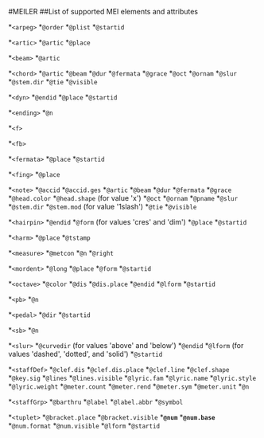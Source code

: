 #MEILER
##List of supported MEI elements and attributes

*`<arpeg>`
  *`@order`
  *`@plist`
  *`@startid`

*`<artic>`
  *`@artic`
  *`@place`

*`<beam>`
  *`@artic`

*`<chord>`
  *`@artic`
  *`@beam`
  *`@dur`
  *`@fermata`
  *`@grace`
  *`@oct`
  *`@ornam`
  *`@slur`
  *`@stem.dir`
  *`@tie`
  *`@visible`

*`<dyn>`
  *`@endid`
  *`@place`
  *`@startid`

*`<ending>`
  *`@n`

*`<f>`

*`<fb>`

*`<fermata>`
  *`@place`
  *`@startid`

*`<fing>`
  *`@place`

*`<note>`
  *`@accid`
  *`@accid.ges`
  *`@artic`
  *`@beam`
  *`@dur`
  *`@fermata`
  *`@grace`
  *`@head.color`
  *`@head.shape` (for value 'x')
  *`@oct`
  *`@ornam`
  *`@pname`
  *`@slur`
  *`@stem.dir`
  *`@stem.mod`  (for value '1slash')
  *`@tie`
  *`@visible`

*`<hairpin>`
  *`@endid`
  *`@form` (for values 'cres' and 'dim')
  *`@place`
  *`@startid`

*`<harm>`
  *`@place`
  *`@tstamp`

*`<measure>`
  *`@metcon`
  *`@n`
  *`@right`

*`<mordent>`
  *`@long`
  *`@place`
  *`@form`
  *`@startid`

*`<octave>`
  *`@color`
  *`@dis`
  *`@dis.place`
  *`@endid`
  *`@lform`
  *`@startid`

*`<pb>`
  *`@n`

*`<pedal>`
  *`@dir`
  *`@startid`

*`<sb>`
  *`@n`

*`<slur>`
  *`@curvedir` (for values 'above' and 'below')
  *`@endid`
  *`@lform` (for values 'dashed', 'dotted', and 'solid')
  *`@startid`

*`<staffDef>`
  *`@clef.dis`
  *`@clef.dis.place`
  *`@clef.line`
  *`@clef.shape`
  *`@key.sig`
  *`@lines`
  *`@lines.visible`
  *`@lyric.fam`
  *`@lyric.name`
  *`@lyric.style`
  *`@lyric.weight`
  *`@meter.count`
  *`@meter.rend`
  *`@meter.sym`
  *`@meter.unit`
  *`@n`

*`<staffGrp>`
  *`@barthru`
  *`@label`
  *`@label.abbr`
  *`@symbol`

*`<tuplet>`
  *`@bracket.place`
  *`@bracket.visible`
  *__`@num`__
  *__`@num.base`__
  *`@num.format`
  *`@num.visible`
  *`@lform`
  *`@startid`
